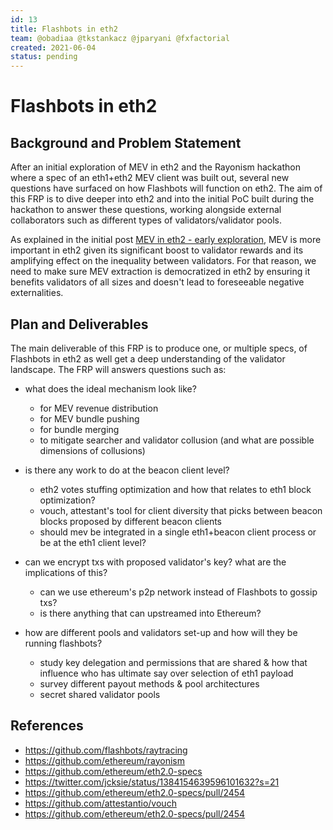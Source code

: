 ```yaml
---
id: 13
title: Flashbots in eth2
team: @obadiaa @tkstankacz @jparyani @fxfactorial
created: 2021-06-04
status: pending
---
```


# Flashbots in eth2


## Background and Problem Statement
After an initial exploration of MEV in eth2 and the Rayonism hackathon where a spec of an eth1+eth2 MEV client was built out, several new questions have surfaced on how Flashbots will function on eth2. The aim of this FRP is to dive deeper into eth2 and into the initial PoC built during the hackathon to answer these questions, working alongside external collaborators such as different types of validators/validator pools.

As explained in the initial post [MEV in eth2 - early exploration](https://hackmd.io/@flashbots/mev-in-eth2), MEV is more important in eth2 given its significant boost to validator rewards and its amplifying effect on the inequality between validators. For that reason, we need to make sure MEV extraction is democratized in eth2 by ensuring it benefits validators of all sizes and doesn't lead to foreseeable negative externalities.


## Plan and Deliverables

The main deliverable of this FRP is to produce one, or multiple specs, of Flashbots in eth2 as well get a deep understanding of the validator landscape. The FRP will answers questions such as:

- what does the ideal mechanism look like?
  - for MEV revenue distribution
  - for MEV bundle pushing
  - for bundle merging
  - to mitigate searcher and validator collusion (and what are possible dimensions of collusions)

- is there any work to do at the beacon client level?
  - eth2 votes stuffing optimization and how that relates to eth1 block optimization?
  - vouch, attestant's tool for client diversity that picks between beacon blocks proposed by different beacon clients
  - should mev be integrated in a single eth1+beacon client process or be at the eth1 client level?

- can we encrypt txs with proposed validator's key? what are the implications of this?
  - can we use ethereum's p2p network instead of Flashbots to gossip txs?
  - is there anything that can upstreamed into Ethereum?

- how are different pools and validators set-up and how will they be running flashbots?
  - study key delegation and permissions that are shared & how that influence who has ultimate say over selection of eth1 payload
  - survey different payout methods & pool architectures
  - secret shared validator pools


## References
- https://github.com/flashbots/raytracing
- https://github.com/ethereum/rayonism
- https://github.com/ethereum/eth2.0-specs
- https://twitter.com/jcksie/status/1384154639596101632?s=21
- https://github.com/ethereum/eth2.0-specs/pull/2454
- https://github.com/attestantio/vouch
- https://github.com/ethereum/eth2.0-specs/pull/2454
